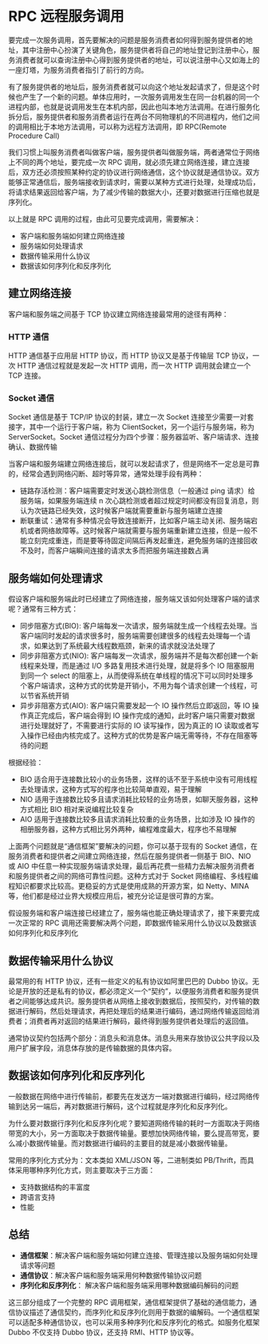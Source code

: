 # RPC 远程服务调用

要完成一次服务调用，首先要解决的问题是服务消费者如何得到服务提供者的地址，其中注册中心扮演了关键角色，服务提供者将自己的地址登记到注册中心，服务消费者就可以查询注册中心得到服务提供者的地址，可以说注册中心又如海上的一座灯塔，为服务消费者指引了前行的方向。

有了服务提供者的地址后，服务消费者就可以向这个地址发起请求了，但是这个时候也产生了一个新的问题。单体应用时，一次服务调用发生在同一台机器的同一个进程内部，也就是说调用发生在本机内部，因此也叫本地方法调用。在进行服务化拆分后，服务提供者和服务消费者运行在两台不同物理机的不同进程内，他们之间的调用相比于本地方法调用，可以称为远程方法调用，即 RPC(Remote Procedure Call)

我们习惯上叫服务消费者叫做客户端，服务提供者叫做服务端，两者通常位于网络上不同的两个地址，要完成一次 RPC 调用，就必须先建立网络连接，建立连接后，双方还必须按照某种约定的协议进行网络通信，这个协议就是通信协议。双方能够正常通信后，服务端接收到请求时，需要以某种方式进行处理，处理成功后，将请求结果返回给客户端，为了减少传输的数据大小，还要对数据进行压缩也就是序列化。

以上就是 RPC 调用的过程，由此可见要完成调用，需要解决：
- 客户端和服务端如何建立网络连接
- 服务端如何处理请求
- 数据传输采用什么协议
- 数据该如何序列化和反序列化

## 建立网络连接

客户端和服务端之间基于 TCP 协议建立网络连接最常用的途径有两种：

### HTTP 通信

HTTP 通信基于应用层 HTTP 协议，而 HTTP 协议又是基于传输层 TCP 协议，一次 HTTP 通信过程就是发起一次 HTTP 调用，而一次 HTTP 调用就会建立一个 TCP 连接。

### Socket 通信

Socket 通信是基于 TCP/IP 协议的封装，建立一次 Socket 连接至少需要一对套接字，其中一个运行于客户端，称为 ClientSocket，另一个运行与服务端，称为 ServerSocket。Socket 通信过程分为四个步骤：服务器监听、客户端请求、连接确认、数据传输

当客户端和服务端建立网络连接后，就可以发起请求了，但是网络不一定总是可靠的，经常会遇到网络闪断、超时等异常，通常处理手段有两种：
- 链路存活检测：客户端需要定时发送心跳检测信息（一般通过 ping 请求）给服务端，如果服务端连续 n 次心跳检测或者超过规定时间都没有回复消息，则认为次链路已经失效，这时候客户端就需要重新与服务端建立连接
- 断联重试：通常有多种情况会导致连接断开，比如客户端主动关闭、服务端宕机或者网络故障等。这时候客户端就需要与服务端重新建立连接，但是一般不能立刻完成重连，而是要等待固定间隔后再发起重连，避免服务端的连接回收不及时，而客户端瞬间连接的请求太多而把服务端连接数占满

## 服务端如何处理请求

假设客户端和服务端此时已经建立了网络连接，服务端又该如何处理客户端的请求呢？通常有三种方式：

- 同步阻塞方式(BIO): 客户端每发一次请求，服务端就生成一个线程去处理。当客户端同时发起的请求很多时，服务端需要创建很多的线程去处理每一个请求，如果达到了系统最大线程数瓶颈，新来的请求就没法处理了
- 同步非阻塞方式(NIO): 客户端每发一次请求，服务端并不是每次都创建一个新线程来处理，而是通过 I/O 多路复用技术进行处理，就是将多个 IO 阻塞服用到同一个 select 的阻塞上，从而使得系统在单线程的情况下可以同时处理多个客户端请求，这种方式的优势是开销小，不用为每个请求创建一个线程，可以节省系统开销
- 异步非阻塞方式(AIO): 客户端只需要发起一个 IO 操作然后立即返回，等 IO 操作真正完成后，客户端会得到 IO 操作完成的通知，此时客户端只需要对数据进行处理就好了，不需要进行实际的 IO 读写操作，因为真正的 IO 读取或者写入操作已经由内核完成了。这种方式的优势是客户端无需等待，不存在阻塞等待的问题

根据经验：
- BIO 适合用于连接数比较小的业务场景，这样的话不至于系统中没有可用线程去处理请求，这种方式写的程序也比较简单直观，易于理解
- NIO 适用于连接数比较多且请求消耗比较轻的业务场景，如聊天服务器，这种方式相比 BIO 相对来说编程比较复杂
- AIO 适用于连接数比较多且请求消耗比较重的业务场景，比如涉及 IO 操作的相册服务器，这种方式相比另外两种，编程难度最大，程序也不易理解

上面两个问题就是“通信框架”要解决的问题，你可以基于现有的 Socket 通信，在服务消费者和提供者之间建立网络连接，然后在服务提供者一侧基于 BIO、NIO 或 AIO 中任意一种实现服务端请求处理，最后再花费一些精力去解决服务消费者和服务提供者之间的网络可靠性问题。这种方式对于 Socket 网络编程、多线程编程知识都要求比较高。更稳妥的方式是使用成熟的开源方案，如 Netty、MINA 等，他们都是经过业界大规模应用后，被充分论证是很可靠的方案。

假设服务端和客户端连接已经建立了，服务端也能正确处理请求了，接下来要完成一次正常的 RPC 调用还需要解决两个问题，即数据传输采用什么协议以及数据该如何序列化和反序列化

## 数据传输采用什么协议

最常用的有 HTTP 协议，还有一些定义的私有协议如阿里巴巴的 Dubbo 协议。无论是开放的还是私有的协议，都必须定义一个“契约”，以便服务消费者和服务提供者之间能够达成共识。服务提供者从网络上接收到数据后，按照契约，对传输的数据进行解码，然后处理请求，再把处理后的结果进行编码，通过网络传输返回给消费者；消费者再对返回的结果进行解码，最终得到服务提供者处理后的返回值。

通常协议契约包括两个部分：消息头和消息体。消息头用来存放协议公共字段以及用户扩展字段，消息体存放的是传输数据的具体内容。

## 数据该如何序列化和反序列化

一般数据在网络中进行传输前，都要先在发送方一端对数据进行编码，经过网络传输到达另一端后，再对数据进行解码，这个过程就是序列化和反序列化。

为什么要对数据行序列化和反序列化呢？要知道网络传输的耗时一方面取决于网络带宽的大小，另一方面取决于数据传输量。要想加快网络传输，要么提高带宽，要么减小数据传输量。而对数据进行编码的主要目的就是减小数据传输量。

常用的序列化方式分为：文本类如 XML/JSON 等，二进制类如 PB/Thrift，而具体采用哪种序列化方式，则主要取决于三方面：
- 支持数据结构的丰富度
- 跨语言支持
- 性能

## 总结

- **通信框架**：解决客户端和服务端如何建立连接、管理连接以及服务端如何处理请求等问题
- **通信协议**：解决客户端和服务端采用何种数据传输协议问题
- **序列化和反序列化**： 解决客户端和服务端采用哪种数据编码解码的问题

这三部分组成了一个完整的 RPC 调用框架，通信框架提供了基础的通信能力，通信协议描述了通信契约，而序列化和反序列化则用于数据的编解码。一个通信框架可以适配多种通信协议，也可以采用多种序列化和反序列化的格式。如服务化框架 Dubbo 不仅支持 Dubbo 协议，还支持 RMI、HTTP 协议等。